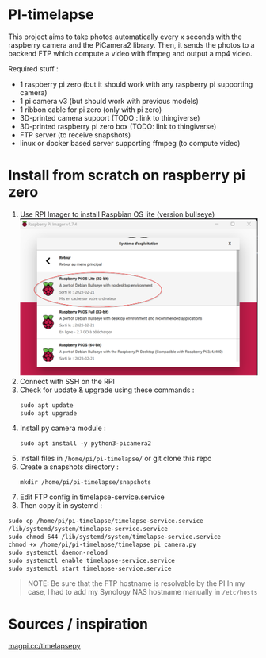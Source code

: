# PI-timelapse

This project aims to take photos automatically every x seconds with the raspberry camera and the PiCamera2 library. 
Then, it sends  the photos to a backend FTP which compute a video with ffmpeg and output a mp4 video. 

Required stuff :
- 1 raspberry pi zero (but it should work with any raspberry pi supporting camera)
- 1 pi camera v3 (but should work with previous models)
- 1 ribbon cable for pi zero (only with pi zero)
- 3D-printed camera support (TODO : link to thingiverse)
- 3D-printed raspberry pi zero box (TODO: link to thingiverse)
- FTP server (to receive snapshots)
- linux or docker based server supporting ffmpeg (to compute video)

# Install from scratch on raspberry pi zero

1. Use RPI Imager to install Raspbian OS lite (version bullseye)
   ![RPI Imager](./assets/rpi_imager.png)
2. Connect with SSH on the RPI
3. Check for update & upgrade using these commands :
   ```
   sudo apt update
   sudo apt upgrade
   ```
4. Install py camera module :
   ```
   sudo apt install -y python3-picamera2
   ```
6. Install files in `/home/pi/pi-timelapse/` or git clone this repo
7. Create a snapshots directory :
   ```
   mkdir /home/pi/pi-timelapse/snapshots
   ```
9. Edit FTP config in timelapse-service.service
10. Then copy it in systemd :
   ```
   sudo cp /home/pi/pi-timelapse/timelapse-service.service /lib/systemd/system/timelapse-service.service
   sudo chmod 644 /lib/systemd/system/timelapse-service.service
   chmod +x /home/pi/pi-timelapse/timelapse_pi_camera.py
   sudo systemctl daemon-reload
   sudo systemctl enable timelapse-service.service
   sudo systemctl start timelapse-service.service
   ```

> NOTE:
>   Be sure that the FTP hostname is resolvable by the PI
>   In my case, I had to add my Synology NAS hostname manually in `/etc/hosts`

# Sources / inspiration
[magpi.cc/timelapsepy](https://magpi.cc/timelapsepy)

